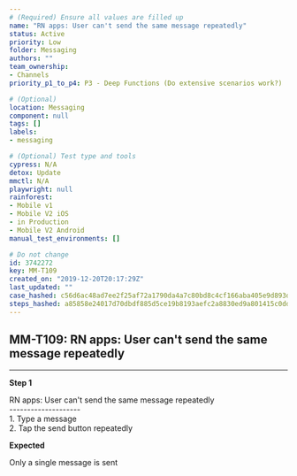 ```yaml
---
# (Required) Ensure all values are filled up
name: "RN apps: User can't send the same message repeatedly"
status: Active
priority: Low
folder: Messaging
authors: ""
team_ownership: 
- Channels
priority_p1_to_p4: P3 - Deep Functions (Do extensive scenarios work?)

# (Optional)
location: Messaging
component: null
tags: []
labels: 
- messaging

# (Optional) Test type and tools
cypress: N/A
detox: Update
mmctl: N/A
playwright: null
rainforest: 
- Mobile v1
- Mobile V2 iOS
- in Production
- Mobile V2 Android
manual_test_environments: []

# Do not change
id: 3742272
key: MM-T109
created_on: "2019-12-20T20:17:29Z"
last_updated: ""
case_hashed: c56d6ac48ad7ee2f25af72a1790da4a7c80bd8c4cf166aba405e9d893d48dc310a51b84427efba13352db420620425a9
steps_hashed: a85858e24017d70dbdf885d5ce19b8193aefc2a8830ed9a801415c0dd4f5b9ca7ff5cf6c49420f8a9efa4ed7d67d282c
---
```


<!-- (Auto-generated) Based on frontmatter's "key" and "name" -->

## MM-T109: RN apps: User can't send the same message repeatedly

---

**Step 1**

RN apps: User can't send the same message repeatedly\
\--------------------\
1\. Type a message\
2\. Tap the send button repeatedly

**Expected**

Only a single message is sent
